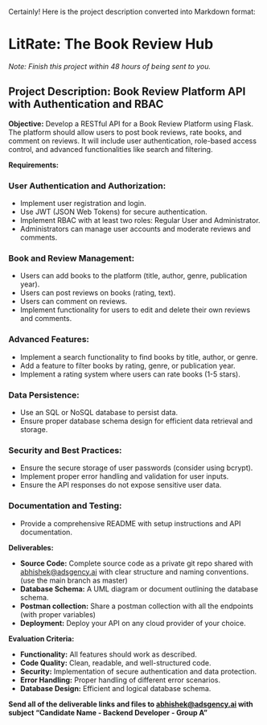 Certainly! Here is the project description converted into Markdown format:

# LitRate: The Book Review Hub

*Note: Finish this project within 48 hours of being sent to you.*

## Project Description: Book Review Platform API with Authentication and RBAC

**Objective:**
Develop a RESTful API for a Book Review Platform using Flask. The platform should allow users to post book reviews, rate books, and comment on reviews. It will include user authentication, role-based access control, and advanced functionalities like search and filtering.

**Requirements:**

### User Authentication and Authorization:

- Implement user registration and login.
- Use JWT (JSON Web Tokens) for secure authentication.
- Implement RBAC with at least two roles: Regular User and Administrator.
- Administrators can manage user accounts and moderate reviews and comments.

### Book and Review Management:

- Users can add books to the platform (title, author, genre, publication year).
- Users can post reviews on books (rating, text).
- Users can comment on reviews.
- Implement functionality for users to edit and delete their own reviews and comments.

### Advanced Features:

- Implement a search functionality to find books by title, author, or genre.
- Add a feature to filter books by rating, genre, or publication year.
- Implement a rating system where users can rate books (1-5 stars).

### Data Persistence:

- Use an SQL or NoSQL database to persist data.
- Ensure proper database schema design for efficient data retrieval and storage.

### Security and Best Practices:

- Ensure the secure storage of user passwords (consider using bcrypt).
- Implement proper error handling and validation for user inputs.
- Ensure the API responses do not expose sensitive user data.

### Documentation and Testing:

- Provide a comprehensive README with setup instructions and API documentation.

**Deliverables:**

- **Source Code:** Complete source code as a private git repo shared with [abhishek@adsgency.ai](mailto:abhishek@adsgency.ai) with clear structure and naming conventions. (use the main branch as master)
- **Database Schema:** A UML diagram or document outlining the database schema.
- **Postman collection:** Share a postman collection with all the endpoints (with proper variables)
- **Deployment:** Deploy your API on any cloud provider of your choice.

**Evaluation Criteria:**

- **Functionality:** All features should work as described.
- **Code Quality:** Clean, readable, and well-structured code.
- **Security:** Implementation of secure authentication and data protection.
- **Error Handling:** Proper handling of different error scenarios.
- **Database Design:** Efficient and logical database schema.

**Send all of the deliverable links and files to [abhishek@adsgency.ai](mailto:abhishek@adsgency.ai) with subject “Candidate Name - Backend Developer - Group A”**
